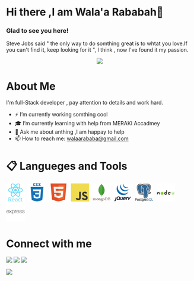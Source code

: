 # Hi there ,I am **Wala'a Rababah**👋
###  **Glad to see you here!**
Steve Jobs said " the only way to do somthing great is to whtat you love.If you can't find it, keep looking for it ", I think , now I've found it my passion.

 <div align='center'>
 <img src='https://res.cloudinary.com/dzmmijyxh/image/upload/v1666607742/my%20image/programming_x3kwgw.gif'>
</div>

# About Me
I'm full-Stack developer , pay attention to details and work hard.
-  ⚡ I’m currently working somthing cool
- :mortar_board: I’m currently learning with help from MERAKI Accadmey
- 💬 Ask me about anthing ,I am happay to help
- 📫 How to reach me: walaarababa@gmail.com
  
  
  
  
# :clipboard: Langueges and Tools
<div>
  <img src="https://github.com/devicons/devicon/blob/master/icons/react/react-original-wordmark.svg" title="React" alt="React" width="50" height="50"/>&nbsp;
  <img src="https://github.com/devicons/devicon/blob/master/icons/css3/css3-plain-wordmark.svg"  title="CSS3" alt="CSS" width="50" height="50"/>&nbsp;
  <img src="https://github.com/devicons/devicon/blob/master/icons/html5/html5-original.svg" title="HTML5" alt="HTML" width="50" height="50"/>&nbsp;
  <img src="https://github.com/devicons/devicon/blob/master/icons/javascript/javascript-original.svg" title="JavaScript" alt="JavaScript" width="50" height="50"/>&nbsp; 
   <img src="https://github.com/devicons/devicon/blob/master/icons/mongodb/mongodb-original-wordmark.svg" title="mongodb" alt="mongodb" width="50" height="50"/>&nbsp; 
      <img src="https://github.com/devicons/devicon/blob/master/icons/jquery/jquery-original-wordmark.svg" title="jquery" alt="jquery" width="50" height="50"/>&nbsp; 
  <img src="https://github.com/devicons/devicon/blob/master/icons/postgresql/postgresql-original-wordmark.svg" title="postgresql"  alt="postgresql" width="50" height="50"/>&nbsp
  <img src="https://github.com/devicons/devicon/blob/master/icons/nodejs/nodejs-original-wordmark.svg" title="NodeJS" alt="NodeJS" width="50" height="50"/>&nbsp;
   <img src="https://github.com/devicons/devicon/blob/master/icons/express/express-original-wordmark.svg" title="express" alt="express" width="50" height="50"/>&nbsp;
</div>

#  Connect with me 
 <a href='www.linkedin.com/in/walaarababah
'><img src='https://img.shields.io/badge/LinkedIn-0077B5?style=for-the-badge&logo=linkedin&logoColor=white'></a>  <a href=''><img src='https://img.shields.io/badge/GitHub-100000?style=for-the-badge&logo=github&logoColor=white'></a> <a href=''><img src='https://img.shields.io/badge/Gmail-D14836?style=for-the-badge&logo=gmail&logoColor=white'></a>


<!-- [![Walaa's GitHub stats]https://github-readme-stats.vercel.app/api?username=WalaaRababa&theme=dark&show_icons=true
 -->
 
 <picture>
<source 
  srcset="https://github-readme-stats.vercel.app/api?username=WalaaRababa&show_icons=true&theme=dark"
  media="(prefers-color-scheme: dark)"
/>
<source
  srcset="https://github-readme-stats.vercel.app/api?username=WalaaRababa&show_icons=true"
  media="(prefers-color-scheme: light), (prefers-color-scheme: no-preference)"
/>
<img src="https://github-readme-stats.vercel.app/api?username=WalaaRababa&show_icons=true" />
</picture>
